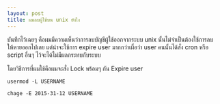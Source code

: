```yaml
---
layout: post
title: ผมลบผู้ใช้บน unix ยังไง
---
```

บันทึกไว้เฉยๆ คือผมมีความเห็นว่าการลบบัญชีผู้ใช้ออกจากระบบ unix นั้นไม่จำเป็นต้องใช้การลบให้หายออกไปเลย แต่น่าจะใช้การ expire user มากกว่าเผื่อว่า user คนนั้นได้สั่ง cron หรือ script อื่นๆ ไว้จะได้ไม่มีผลกระทบกับระบบ

โดยวิธีการที่ผมใช้คือผมจะสั่ง Lock พร้อมๆ กัน Expire user

```
usermod -L USERNAME
```

```
chage -E 2015-31-12 USERNAME
```
